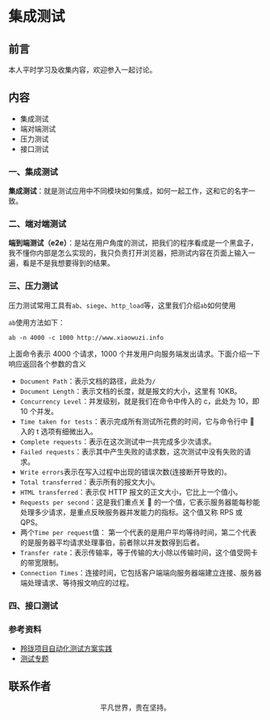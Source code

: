 # 集成测试

## 前言

本人平时学习及收集内容，欢迎参入一起讨论。

## 内容

- 集成测试
- 端对端测试
- 压力测试
- 接口测试

### 一、集成测试

**集成测试**：就是测试应用中不同模块如何集成，如何一起工作，这和它的名字一致。

### 二、端对端测试

**端到端测试（e2e）**：是站在用户角度的测试，把我们的程序看成是一个黑盒子，我不懂你内部是怎么实现的，我只负责打开浏览器，把测试内容在页面上输入一遍，看是不是我想要得到的结果。

### 三、压力测试

压力测试常用工具有`ab`、`siege`、`http_load`等，这里我们介绍`ab`如何使用

`ab`使用方法如下：

```
ab -n 4000 -c 1000 http://www.xiaowuzi.info
```

上面命令表示 4000 个请求，1000 个并发用户向服务端发出请求。下面介绍一下响应返回各个参数的含义

- `Document Path`：表示文档的路径，此处为`/`
- `Document Length`：表示文档的长度，就是报文的大小，这里有 10KB。
- `Concurrency Level`：并发级别，就是我们在命令中传入的 c，此处为 10，即 10 个并发。
- `Time taken for tests`：表示完成所有测试所花费的时间，它与命令行中 􏱑 入的 t 选项有细微出入。
- `Complete requests`：表示在这次测试中一共完成多少次请求。
- `Failed requests`：表示其中产生失败的请求数，这次测试中没有失败的请求。
- `Write errors`表示在写入过程中出现的错误次数(连接断开导致的)。
- `Total transferred`：表示所有的报文大小。
- `HTML transferred`：表示仅 HTTP 报文的正文大小，它比上一个值小。
- `Requests per second`：这是我们重点关 􏳤 的一个值，它表示服务器能每秒能处理多少请求，是重点反映服务器并发能力的指标。这个值又称 RPS 或 QPS。
- 两个`Time per request`值： 第一个代表的是用户平均等待时间，第二个代表的是服务器平均请求处理事伯，前者除以并发数得到后者。
- `Transfer rate`：表示传输率，等于传输的大小除以传输时间，这个值受网卡的带宽限制。
- `Connection Times`：连接时间，它包括客户端端向服务器端建立连接、服务器端处理请求、等待报文响应的过程。

### 四、接口测试

### 参考资料

- [羚珑项目自动化测试方案实践](https://mp.weixin.qq.com/s/Ta7SFF3IPtW8itZnQypeBA)
- [测试专题](https://github.com/yanlele/node-index/tree/master/book/13%E3%80%81%E6%B5%8B%E8%AF%95%E4%B8%93%E9%A2%98)

## 联系作者

<div align="center">
    <p>
        平凡世界，贵在坚持。
    </p>
    <img :src="$withBase('/about/contact.png')" />
</div>
